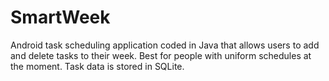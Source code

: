 # SmartWeek
Android task scheduling application coded in Java that allows users to add and delete tasks to their week. Best for people with uniform schedules at the moment.
Task data is stored in SQLite.
